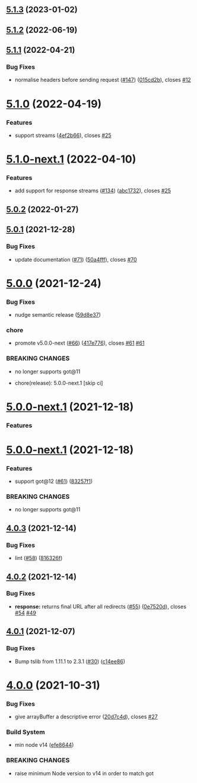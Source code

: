 ## [5.1.3](https://github.com/alexghr/got-fetch/compare/v5.1.2...v5.1.3) (2023-01-02)

## [5.1.2](https://github.com/alexghr/got-fetch/compare/v5.1.1...v5.1.2) (2022-06-19)

## [5.1.1](https://github.com/alexghr/got-fetch/compare/v5.1.0...v5.1.1) (2022-04-21)


### Bug Fixes

* normalise headers before sending request ([#147](https://github.com/alexghr/got-fetch/issues/147)) ([015cd2b](https://github.com/alexghr/got-fetch/commit/015cd2b0404706f0b23333d1df98aaa0ec72f8a4)), closes [#12](https://github.com/alexghr/got-fetch/issues/12)

# [5.1.0](https://github.com/alexghr/got-fetch/compare/v5.0.2...v5.1.0) (2022-04-19)


### Features

* support streams ([4ef2b66](https://github.com/alexghr/got-fetch/commit/4ef2b669433730c64a19033998e496da6f411ae9)), closes [#25](https://github.com/alexghr/got-fetch/issues/25)

# [5.1.0-next.1](https://github.com/alexghr/got-fetch/compare/v5.0.2...v5.1.0-next.1) (2022-04-10)


### Features

* add support for response streams ([#134](https://github.com/alexghr/got-fetch/issues/134)) ([abc1732](https://github.com/alexghr/got-fetch/commit/abc1732d714c1fb178438cdc1e203afc5ec214d5)), closes [#25](https://github.com/alexghr/got-fetch/issues/25)

## [5.0.2](https://github.com/alexghr/got-fetch/compare/v5.0.1...v5.0.2) (2022-01-27)

## [5.0.1](https://github.com/alexghr/got-fetch/compare/v5.0.0...v5.0.1) (2021-12-28)


### Bug Fixes

* update documentation ([#71](https://github.com/alexghr/got-fetch/issues/71)) ([50a4fff](https://github.com/alexghr/got-fetch/commit/50a4fff84c8089faf859693c3d7cefc99d4fed7c)), closes [#70](https://github.com/alexghr/got-fetch/issues/70)

# [5.0.0](https://github.com/alexghr/got-fetch/compare/v4.0.3...v5.0.0) (2021-12-24)


### Bug Fixes

* nudge semantic release ([59d8e37](https://github.com/alexghr/got-fetch/commit/59d8e373e5cef661fc7c6084c6e28f72eae7fcd2))


### chore

* promote v5.0.0-next ([#66](https://github.com/alexghr/got-fetch/issues/66)) ([417e776](https://github.com/alexghr/got-fetch/commit/417e77618b05c64bd00fe23da24f74943b0a5b47)), closes [#61](https://github.com/alexghr/got-fetch/issues/61) [#61](https://github.com/alexghr/got-fetch/issues/61)


### BREAKING CHANGES

* no longer supports got@11

* chore(release): 5.0.0-next.1 [skip ci]

# [5.0.0-next.1](https://github.com/alexghr/got-fetch/compare/v4.0.3...v5.0.0-next.1) (2021-12-18)

### Features

# [5.0.0-next.1](https://github.com/alexghr/got-fetch/compare/v4.0.3...v5.0.0-next.1) (2021-12-18)


### Features

* support got@12 ([#61](https://github.com/alexghr/got-fetch/issues/61)) ([83257f1](https://github.com/alexghr/got-fetch/commit/83257f1ae463f369d49e41b8a6c8ffac6928f2d5))


### BREAKING CHANGES

* no longer supports got@11

## [4.0.3](https://github.com/alexghr/got-fetch/compare/v4.0.2...v4.0.3) (2021-12-14)


### Bug Fixes

* lint ([#58](https://github.com/alexghr/got-fetch/issues/58)) ([816326f](https://github.com/alexghr/got-fetch/commit/816326f5d0c53be64c18ad2cbd9abfc834cf078d))

## [4.0.2](https://github.com/alexghr/got-fetch/compare/v4.0.1...v4.0.2) (2021-12-14)


### Bug Fixes

* **response:** returns final URL after all redirects ([#55](https://github.com/alexghr/got-fetch/issues/55)) ([0e7520d](https://github.com/alexghr/got-fetch/commit/0e7520dd5cb2a19524f78012f7670713b6085149)), closes [#54](https://github.com/alexghr/got-fetch/issues/54) [#49](https://github.com/alexghr/got-fetch/issues/49)

## [4.0.1](https://github.com/alexghr/got-fetch/compare/v4.0.0...v4.0.1) (2021-12-07)


### Bug Fixes

* Bump tslib from 1.11.1 to 2.3.1 ([#30](https://github.com/alexghr/got-fetch/issues/30)) ([c14ee86](https://github.com/alexghr/got-fetch/commit/c14ee866ab66c7a8f7aa0c264756b5e161a0584d))

# [4.0.0](https://github.com/alexghr/got-fetch/compare/v3.0.0...v4.0.0) (2021-10-31)


### Bug Fixes

* give arrayBuffer a descriptive error ([20d7c4d](https://github.com/alexghr/got-fetch/commit/20d7c4d74ea879f12a36cf54b1a839f309be2f0b)), closes [#27](https://github.com/alexghr/got-fetch/issues/27)


### Build System

* min node v14 ([efe8644](https://github.com/alexghr/got-fetch/commit/efe86444779f0417eb7a118496f4fc7633e0ab93))


### BREAKING CHANGES

* raise minimum Node version to v14 in order to match got
